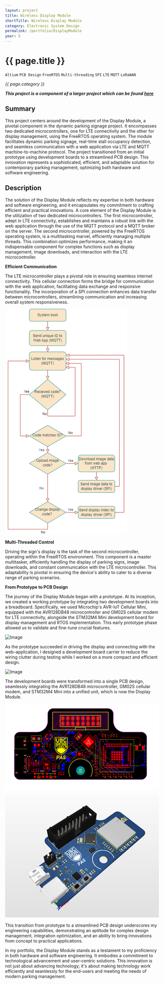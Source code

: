 ```yaml
---
layout: project
title: Wireless Display Module
shortTitle: Wireless Display Module
category: Electronic System Design
permalink: /portfolio/DisplayModule
year: 5
---
```



# {{ page.title }}

`Altium` `PCB Design` `FreeRTOS` `Multi-threading` `SPI` `LTE` `MQTT` `LoRaWAN` 

*{{ page.category }}*

***This project is a component of a larger project which can be found [here](/portfolio/ParkingSign)***

## Summary

This project centers around the development of the Display Module, a pivotal component in the dynamic parking signage project. It encompasses two dedicated microcontrollers, one for LTE connectivity and the other for display management, using the FreeRTOS operating system. The module facilitates dynamic parking signage, real-time stall occupancy detection, and seamless communication with a web application via LTE and MQTT machine-to-machine protocol. The project transitioned from an initial prototype using development boards to a streamlined PCB design. This innovation represents a sophisticated, efficient, and adaptable solution for contemporary parking management, optimizing both hardware and software engineering.

## Description

The solution of the Display Module reflects my expertise in both hardware and software engineering, and it encapsulates my commitment to crafting efficient and practical innovations. A core element of the Display Module is the utilization of two dedicated microcontrollers. The first microcontroller, adept in LTE connectivity, establishes and maintains a robust link with the web application through the use of the MQTT protocol and a MQTT broker on the server. The second microcontroller, powered by the FreeRTOS operating system, is a multitasking marvel, efficiently managing multiple threads. This combination optimizes performance, making it an indispensable component for complex functions such as display management, image downloads, and interaction with the LTE microcontroller.

**Efficient Communication**

The LTE microcontroller plays a pivotal role in ensuring seamless internet connectivity. This cellular connection forms the bridge for communication with the web application, facilitating data exchange and responsive functionality. The incorporation of a SPI connection enhances data transfer between microcontrollers, streamlining communication and increasing overall system responsiveness.

![Image](/assets/images/ParkingSign/cellularflow.png)

**Multi-Threaded Control**

Driving the sign's display is the task of the second microcontroller, operating within the FreeRTOS environment. This component is a master multitasker, efficiently handling the display of parking signs, image downloads, and constant communication with the LTE microcontroller. This adaptability is pivotal in ensuring the device's ability to cater to a diverse range of parking scenarios.

**From Prototype to PCB Design**

The journey of the Display Module began with a prototype. At its inception, we created a working prototype by integrating two development boards into a breadboard. Specifically, we used Microchip's AVR-IoT Cellular Mini, equipped with the AVR128DB48 microcontroller and GM02S cellular modem for LTE connectivity, alongside the STM32M4 Mini development board for display management and RTOS implementation. This early prototype phase allowed us to validate and fine-tune crucial features.

![Image](/assets/images/ParkingSign/prototype.jpg)

As the prototype succeeded in driving the display and connecting with the web-application, I designed a development board carrier to reduce the wiring clutter during testing while I worked on a more compact and efficient design.

![Image](/assets/images/ParkingSign/protoBoard.jpg)

The development boards were transformed into a single PCB design, seamlessly integrating the AVR128DB48 microcontroller, GM02S cellular modem, and STM32M4 Mini into a unified unit, which is now the Display Module.

![Image](/assets/images/ParkingSign/pcb.png)

![Image](/assets/images/ParkingSign/pcbFront.png)

This transition from prototype to a streamlined PCB design underscores my engineering capabilities, demonstrating an aptitude for complex design management, integration optimization, and an ability to bring innovations from concept to practical applications.

In my portfolio, the Display Module stands as a testament to my proficiency in both hardware and software engineering. It embodies a commitment to technological advancement and user-centric solutions. This innovation is not just about advancing technology; it's about making technology work efficiently and seamlessly for the end-users and meeting the needs of modern parking management.